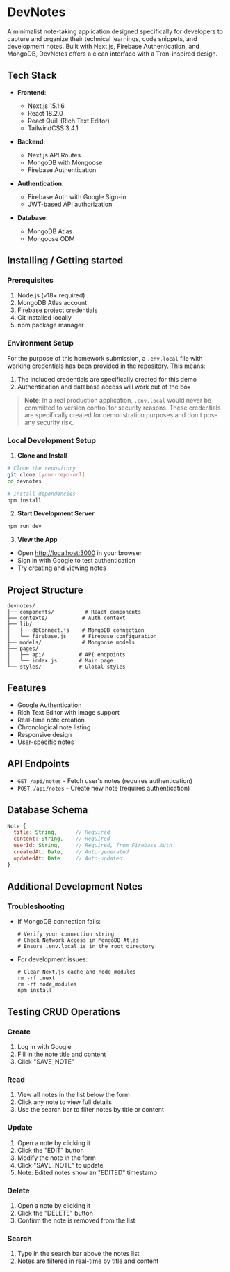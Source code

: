 # DevNotes

A minimalist note-taking application designed specifically for developers to capture and organize their technical learnings, code snippets, and development notes. Built with Next.js, Firebase Authentication, and MongoDB, DevNotes offers a clean interface with a Tron-inspired design.

## Tech Stack

- **Frontend**: 
  - Next.js 15.1.6
  - React 18.2.0
  - React Quill (Rich Text Editor)
  - TailwindCSS 3.4.1

- **Backend**: 
  - Next.js API Routes
  - MongoDB with Mongoose
  - Firebase Authentication

- **Authentication**:
  - Firebase Auth with Google Sign-in
  - JWT-based API authorization

- **Database**:
  - MongoDB Atlas
  - Mongoose ODM

## Installing / Getting started

### Prerequisites
1. Node.js (v18+ required)
2. MongoDB Atlas account
3. Firebase project credentials
4. Git installed locally
5. npm package manager

### Environment Setup

For the purpose of this homework submission, a `.env.local` file with working credentials has been provided in the repository. This means:

1. The included credentials are specifically created for this demo
2. Authentication and database access will work out of the box

> **Note**: In a real production application, `.env.local` would never be committed to version control for security reasons. These credentials are specifically created for demonstration purposes and don't pose any security risk.

### Local Development Setup

1. **Clone and Install**
```bash
# Clone the repository
git clone [your-repo-url]
cd devnotes

# Install dependencies
npm install
```

2. **Start Development Server**
```bash
npm run dev
```

3. **View the App**
- Open [http://localhost:3000](http://localhost:3000) in your browser
- Sign in with Google to test authentication
- Try creating and viewing notes

## Project Structure
```
devnotes/
├── components/          # React components
├── contexts/           # Auth context
├── lib/               
│   ├── dbConnect.js    # MongoDB connection
│   └── firebase.js     # Firebase configuration
├── models/             # Mongoose models
├── pages/
│   ├── api/           # API endpoints
│   └── index.js       # Main page
└── styles/            # Global styles
```

## Features
- Google Authentication
- Rich Text Editor with image support
- Real-time note creation
- Chronological note listing
- Responsive design
- User-specific notes

## API Endpoints
- `GET /api/notes` - Fetch user's notes (requires authentication)
- `POST /api/notes` - Create new note (requires authentication)

## Database Schema
```javascript
Note {
  title: String,      // Required
  content: String,    // Required
  userId: String,     // Required, from Firebase Auth
  createdAt: Date,    // Auto-generated
  updatedAt: Date     // Auto-updated
}
```

## Additional Development Notes

### Troubleshooting
- If MongoDB connection fails:
  ```shell
  # Verify your connection string
  # Check Network Access in MongoDB Atlas
  # Ensure .env.local is in the root directory
  ```

- For development issues:
  ```shell
  # Clear Next.js cache and node_modules
  rm -rf .next
  rm -rf node_modules
  npm install
  ```

## Testing CRUD Operations

### Create
1. Log in with Google
2. Fill in the note title and content
3. Click "SAVE_NOTE"

### Read
1. View all notes in the list below the form
2. Click any note to view full details
3. Use the search bar to filter notes by title or content

### Update
1. Open a note by clicking it
2. Click the "EDIT" button
3. Modify the note in the form
4. Click "SAVE_NOTE" to update
5. Note: Edited notes show an "EDITED" timestamp

### Delete
1. Open a note by clicking it
2. Click the "DELETE" button
3. Confirm the note is removed from the list

### Search
1. Type in the search bar above the notes list
2. Notes are filtered in real-time by title and content